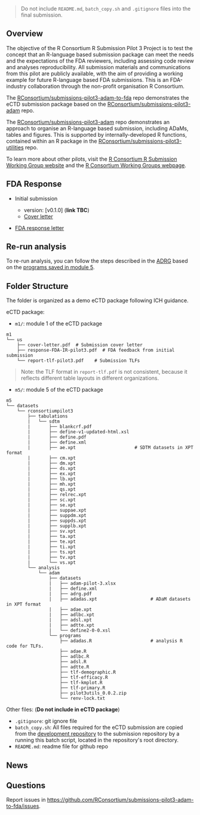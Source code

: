 > Do not include `README.md`, `batch_copy.sh` and `.gitignore` files into the final submission. 

## Overview

The objective of the R Consortium R Submission Pilot 3 Project is to 
test the concept that an R-language based submission package can meet 
the needs and the expectations of the FDA reviewers, 
including assessing code review and analyses reproducibility. 
All submission materials and communications from this pilot are publicly available, 
with the aim of providing a working example for future R-language based FDA submissions.
This is an FDA-industry collaboration through the non-profit organisation R Consortium.

The [RConsortium/submissions-pilot3-adam-to-fda](https://github.com/RConsortium/submissions-pilot3-adam-to-fda)
repo demonstrates the eCTD submission package based on the [RConsortium/submissions-pilot3-adam](https://github.com/RConsortium/submissions-pilot3-adam) repo.  

The [RConsortium/submissions-pilot3-adam](https://github.com/RConsortium/submissions-pilot3-adam) repo demonstrates an approach to organise an R-language based submission, including ADaMs, tables and figures. This is supported by internally-developed R functions, contained within an R package in the [RConsortium/submissions-pilot3-utilities](https://github.com/RConsortium/submissions-pilot3-utilities) repo.

To learn more about other pilots, visit the [R Consortium R Submission Working Group website](https://rconsortium.github.io/submissions-wg/) and the [R Consortium Working Groups webpage](https://www.r-consortium.org/all-projects/isc-working-groups).

## FDA Response 

- Initial submission
  + version: [v0.1.0] (**link TBC**)
  + [Cover letter](https://github.com/RConsortium/submissions-pilot3-adam-to-fda/blob/main/m1/us/cover-letter.pdf)
 
- [FDA response letter](https://github.com/RConsortium/submissions-wg/blob/main/_Documents/Summary_R_Pilot3_Submission.pdf)
  
## Re-run analysis 

To re-run analysis, you can follow the steps described in the [ADRG](https://github.com/RConsortium/submissions-pilot3-adam-to-fda/blob/main/m5/datasets/rconsortiumpilot3/analysis/adam/datasets/adrg.pdf) based on the 
[programs saved in module 5](https://github.com/RConsortium/submissions-pilot3-adam-to-fda/blob/main/m5/datasets/rconsortiumpilot3/analysis/adam/programs). 

## Folder Structure 

The folder is organized as a demo eCTD package following ICH guidance. 

eCTD package: 

- `m1/`: module 1 of the eCTD package

```
m1
└── us
    ├── cover-letter.pdf  # Submission cover letter
    ├── response-FDA-IR-pilot3.pdf  # FDA feedback from initial submission
    └── report-tlf-pilot3.pdf    # Submission TLFs 
```

> Note: the TLF format in `report-tlf.pdf` is not consistent, 
> because it reflects different table layouts in different organizations. 

- `m5/`: module 5 of the eCTD package

```
m5
└── datasets
    └── rconsortiumpilot3
        ├── tabulations
        |   └── sdtm
        |       ├── blankcrf.pdf
        |       ├── define-v1-updated-html.xsl
        |       ├── define.pdf
        |       ├── define.xml
        |       ├── ae.xpt                      # SDTM datasets in XPT format
        |       ├── cm.xpt
        |       ├── dm.xpt
        |       ├── ds.xpt
        |       ├── ex.xpt
        |       ├── lb.xpt
        |       ├── mh.xpt
        |       ├── qs.xpt
        |       ├── relrec.xpt
        |       ├── sc.xpt
        |       ├── se.xpt
        |       ├── suppae.xpt
        |       ├── suppdm.xpt
        |       ├── suppds.xpt
        |       ├── supplb.xpt
        |       ├── sv.xpt
        |       ├── ta.xpt
        |       ├── te.xpt
        |       ├── ti.xpt
        |       ├── ts.xpt
        |       ├── tv.xpt
        |       └── vs.xpt
        └── analysis
            └── adam
                ├── datasets
                |   ├── adam-pilot-3.xlsx
                |   ├── define.xml
                |   ├── adrg.pdf
                |   ├── adadas.xpt                    # ADaM datasets in XPT format
                |   ├── adae.xpt
                |   ├── adlbc.xpt
                |   ├── adsl.xpt
                |   ├── adtte.xpt
                |   └── define2-0-0.xsl
                └── programs
                    ├── adadas.R                      # analysis R code for TLFs.   
                    ├── adae.R
                    ├── adlbc.R
                    ├── adsl.R
                    ├── adtte.R
                    ├── tlf-demographic.R
                    ├── tlf-efficacy.R
                    ├── tlf-kmplot.R
                    ├── tlf-primary.R
                    ├── pilot3utils_0.0.2.zip
                    └── renv-lock.txt
```
Other files: (**Do not include in eCTD package**)

- `.gitignore`: git ignore file
- `batch_copy.sh`: All files required for the eCTD submission are copied from the [development repository](https://github.com/RConsortium/submissions-pilot3-adam) to the submission repository by a running this batch script, located in the repository's root directory.
- `README.md`: readme file for github repo

## News

## Questions 

Report issues in <https://github.com/RConsortium/submissions-pilot3-adam-to-fda/issues>.
